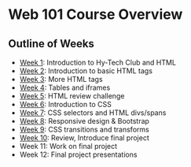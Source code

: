 # Web 101 Course Overview
## Outline of Weeks
- [Week 1](Week01/): Introduction to Hy-Tech Club and HTML
- [Week 2](Week02/): Introduction to basic HTML tags
- [Week 3](Week03/): More HTML tags
- [Week 4](Week04/): Tables and iframes
- [Week 5](Week05/): HTML review challenge
- [Week 6](Week06/): Introduction to CSS
- [Week 7](Week07/): CSS selectors and HTML divs/spans
- [Week 8](Week08/): Responsive design & Bootstrap
- [Week 9](Week09/): CSS transitions and transforms
- [Week 10](Week10/): Review, Introduce final project
- Week 11: Work on final project
- Week 12: Final project presentations
